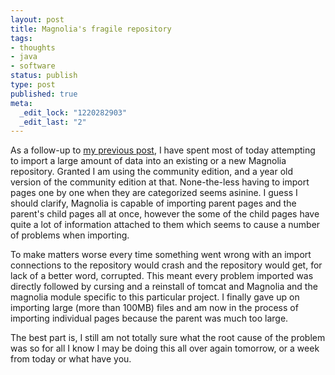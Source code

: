 ```yaml
--- 
layout: post
title: Magnolia's fragile repository
tags: 
- thoughts
- java
- software
status: publish
type: post
published: true
meta: 
  _edit_lock: "1220282903"
  _edit_last: "2"
---
```

As a follow-up to <a href="http://bryanjswift.com/2008/05/07/what-the-heck-happened/">my previous post</a>, I have spent most of today attempting to import a large amount of data into an existing or a new Magnolia repository. Granted I am using the community edition, and a year old version of the community edition at that. None-the-less having to import pages one by one when they are categorized seems asinine. I guess I should clarify, Magnolia is capable of importing parent pages and the parent's child pages all at once, however the some of the child pages have quite a lot of information attached to them which seems to cause a number of problems when importing.

To make matters worse every time something went wrong with an import connections to the repository would crash and the repository would get, for lack of a better word, corrupted. This meant every problem imported was directly followed by cursing and a reinstall of tomcat and Magnolia and the magnolia module specific to this particular project. I finally gave up on importing large (more than 100MB) files and am now in the process of importing individual pages because the parent was much too large.

The best part is, I still am not totally sure what the root cause of the problem was so for all I know I may be doing this all over again tomorrow, or a week from today or what have you.
